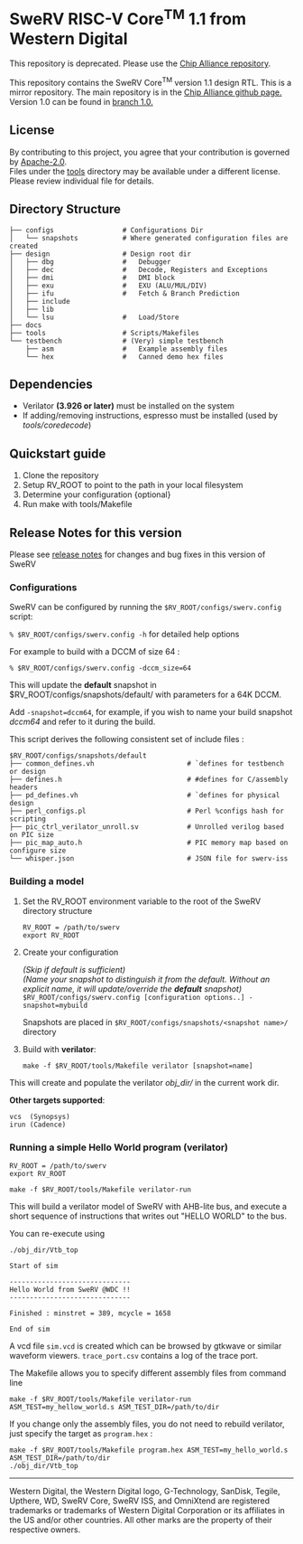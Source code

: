 # SweRV RISC-V Core<sup>TM</sup> 1.1 from Western Digital

This repository is deprecated. Please use the [Chip Alliance repository](https://githib.com/chipalliance/Cores-SwerV).

This repository contains the SweRV Core<sup>TM</sup> version 1.1 design
RTL. This is a mirror repository. The main repository is in the [Chip
Alliance github page.](https://github.com/chipsalliance/Cores-SweRV)
Version 1.0 can be found in [branch 1.0.](https://github.com/chipsalliance/Cores-SweRV/tree/1.0)

## License

By contributing to this project, you agree that your contribution is governed by [Apache-2.0](LICENSE).  
Files under the [tools](tools/) directory may be available under a different license. Please review individual file for details.

## Directory Structure

    ├── configs                 # Configurations Dir
    │   └── snapshots           # Where generated configuration files are created
    ├── design                  # Design root dir
    │   ├── dbg                 #   Debugger
    │   ├── dec                 #   Decode, Registers and Exceptions
    │   ├── dmi                 #   DMI block
    │   ├── exu                 #   EXU (ALU/MUL/DIV)
    │   ├── ifu                 #   Fetch & Branch Prediction
    │   ├── include             
    │   ├── lib
    │   └── lsu                 #   Load/Store
    ├── docs
    ├── tools                   # Scripts/Makefiles
    └── testbench               # (Very) simple testbench
        ├── asm                 #   Example assembly files
        └── hex                 #   Canned demo hex files
 
## Dependencies

- Verilator **(3.926 or later)** must be installed on the system
- If adding/removing instructions, espresso must be installed (used by *tools/coredecode*)

## Quickstart guide
1. Clone the repository
1. Setup RV_ROOT to point to the path in your local filesystem
1. Determine your configuration {optional}
1. Run make with tools/Makefile

## Release Notes for this version
Please see [release notes](release-notes.md) for changes and bug fixes in this version of SweRV

### Configurations

SweRV can be configured by running the `$RV_ROOT/configs/swerv.config` script:

`% $RV_ROOT/configs/swerv.config -h` for detailed help options

For example to build with a DCCM of size 64 :  

`% $RV_ROOT/configs/swerv.config -dccm_size=64`  

This will update the **default** snapshot in $RV_ROOT/configs/snapshots/default/ with parameters for a 64K DCCM.  

Add `-snapshot=dccm64`, for example, if you wish to name your build snapshot *dccm64* and refer to it during the build.  

This script derives the following consistent set of include files :  

    $RV_ROOT/configs/snapshots/default
    ├── common_defines.vh                       # `defines for testbench or design
    ├── defines.h                               # #defines for C/assembly headers
    ├── pd_defines.vh                           # `defines for physical design
    ├── perl_configs.pl                         # Perl %configs hash for scripting
    ├── pic_ctrl_verilator_unroll.sv            # Unrolled verilog based on PIC size
    ├── pic_map_auto.h                          # PIC memory map based on configure size
    └── whisper.json                            # JSON file for swerv-iss



### Building a model
1. Set the RV_ROOT environment variable to the root of the SweRV directory structure  

    `RV_ROOT = /path/to/swerv`  
    `export RV_ROOT`

1. Create your configuration  

    *(Skip if default is sufficient)*  
    *(Name your snapshot to distinguish it from the default. Without an explicit name, it will update/override the **default** snapshot)*  
    `$RV_ROOT/configs/swerv.config [configuration options..] -snapshot=mybuild`  

    Snapshots are placed in `$RV_ROOT/configs/snapshots/<snapshot name>/` directory

1. Build with **verilator**:  

    `make -f $RV_ROOT/tools/Makefile verilator [snapshot=name]`  

This will create and populate the verilator *obj_dir/* in the current work dir.  

**Other targets supported**:  

    vcs  (Synopsys)  
    irun (Cadence)  

### Running a simple Hello World program (verilator)

    RV_ROOT = /path/to/swerv
    export RV_ROOT

    make -f $RV_ROOT/tools/Makefile verilator-run

This will build a verilator model of SweRV with AHB-lite bus, and execute a short sequence of instructions that writes out "HELLO
WORLD" to the bus.

You can re-execute using

    ./obj_dir/Vtb_top

    Start of sim

    ------------------------------
    Hello World from SweRV @WDC !!
    ------------------------------

    Finished : minstret = 389, mcycle = 1658

    End of sim

A vcd file `sim.vcd` is created which can be browsed by gtkwave or similar waveform viewers. `trace_port.csv` contains a log of
the trace port.

The Makefile allows you to specify different assembly files from command line
     
    make -f $RV_ROOT/tools/Makefile verilator-run ASM_TEST=my_hellow_world.s ASM_TEST_DIR=/path/to/dir

If you change only the assembly files, you do not need to rebuild verilator, just specify the target as `program.hex` :

    make -f $RV_ROOT/tools/Makefile program.hex ASM_TEST=my_hello_world.s ASM_TEST_DIR=/path/to/dir
    ./obj_dir/Vtb_top

----
Western Digital, the Western Digital logo, G-Technology, SanDisk, Tegile, Upthere, WD, SweRV Core, SweRV ISS, and OmniXtend are registered trademarks or trademarks of Western Digital Corporation or its affiliates in the US and/or other countries. All other marks are the property of their respective owners.
